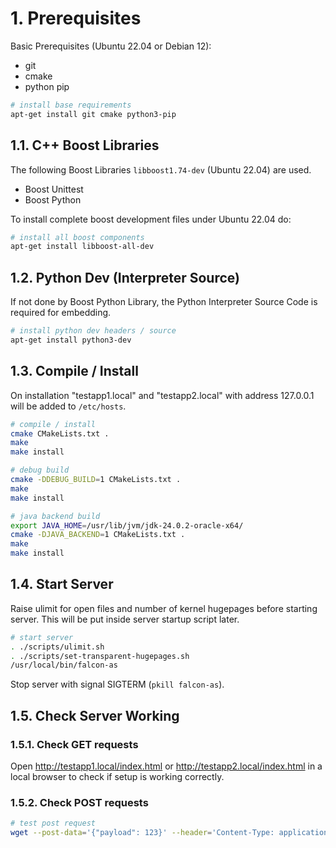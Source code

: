 # 1. Prerequisites

Basic Prerequisites (Ubuntu 22.04 or Debian 12):
- git
- cmake
- python pip

```bash
# install base requirements
apt-get install git cmake python3-pip
```

## 1.1. C++ Boost Libraries

The following Boost Libraries ```libboost1.74-dev``` (Ubuntu 22.04) are used. 

- Boost Unittest
- Boost Python

To install complete boost development files under Ubuntu 22.04 do:

```bash
# install all boost components
apt-get install libboost-all-dev
```

## 1.2. Python Dev (Interpreter Source)

If not done by Boost Python Library, the Python Interpreter Source Code is required for embedding. 

```bash
# install python dev headers / source
apt-get install python3-dev
```

## 1.3. Compile / Install

On installation "testapp1.local" and "testapp2.local" with address 127.0.0.1 will
be added to ```/etc/hosts```.

```bash
# compile / install
cmake CMakeLists.txt .
make
make install
```

```bash
# debug build
cmake -DDEBUG_BUILD=1 CMakeLists.txt .
make
make install
```

```bash
# java backend build
export JAVA_HOME=/usr/lib/jvm/jdk-24.0.2-oracle-x64/
cmake -DJAVA_BACKEND=1 CMakeLists.txt .
make
make install
```

## 1.4. Start Server

Raise ulimit for open files and number of kernel hugepages before starting server.
This will be put inside server startup script later.

```bash
# start server
. ./scripts/ulimit.sh
. ./scripts/set-transparent-hugepages.sh
/usr/local/bin/falcon-as
```

Stop server with signal SIGTERM (```pkill falcon-as```).

## 1.5. Check Server Working

### 1.5.1. Check GET requests

Open http://testapp1.local/index.html or http://testapp2.local/index.html in a local browser
to check if setup is working correctly.

### 1.5.2. Check POST requests

```bash
# test post request
wget --post-data='{"payload": 123}' --header='Content-Type: application/json' http://testapp1.local/backend/
```
